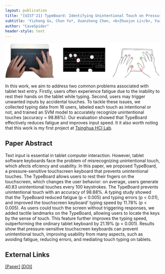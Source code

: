 ```yaml
---
layout: publication
title: "[UIST'21] TypeBoard: Identifying Unintentional Touch on Pressure-Sensitive Touchscreen Keyboards"
subtitle: 'Yizheng Gu, Chun Yu*, Xuanzhong Chen, <b>Zhuojun Li</b>, Yuanchun Shi'
author: "CaveSpider"
header-style: text
---
```


![Teaser](/img/2021-10-10/typeboard_teaser.jpg)

In this work, we aim to address two common problems associated with tablet text entry.
Firstly, users often experience fatigue due to the inability to rest their hands on the tablet while typing.
Second, users may trigger unwanted inputs by accidental touches.
To tackle these issues, we collected typing data from 16 users, labeled each touch as intentional or not,
and trained an SVM model to accurately recognize unintentional touches (accuracy = 98.88%).
Our evaluation showed that TypeBoard effectively reduces fatigue and improves input speed.
It it also worth noting that this work is my first project at [Tsinghua HCI Lab](https://pi.cs.tsinghua.edu.cn).

## Paper Abstract

Text input is essential in tablet computer interaction.
However, tablet software keyboards face the problem of misrecognizing unintentional touch,
which afects efciency and usability.
In this paper, we proposed TypeBoard, a pressure-sensitive touchscreen keyboard that prevents unintentional touches.
The TypeBoard allows users to rest their fngers on the touchscreen, which changes the user behavior:
on average, users generate 40.83 unintentional touches every 100 keystrokes.
The TypeBoard prevents unintentional touch with an accuracy of 98.88%.
A typing study showed that the TypeBoard reduced fatigue (p < 0.005) and typing errors (p < 0.01),
and improved the touchscreen keyboard’ typing speed by 11.78% (p < 0.005).
As users could touch the screen without triggering responses,
we added tactile landmarks on the TypeBoard, allowing users to locate the keys by the sense of touch.
This feature further improves the typing speed, outperforming the ordinary tablet keyboard by 21.19% (p < 0.001).
Results show that pressure-sensitive touchscreen keyboards can prevent unintentional touch,
improving usability from many aspects, such as avoiding fatigue, reducing errors, and mediating touch typing on tablets.

## External Links

[[Paper]](/paper/TypeBoard.pdf)
[[DOI]](https://doi.org/10.1145/3472749.3474770)